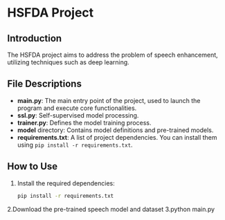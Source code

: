# HSFDA Project

## Introduction
The HSFDA project aims to address the problem of speech enhancement, utilizing techniques such as deep learning.

## File Descriptions
- **main.py**: The main entry point of the project, used to launch the program and execute core functionalities.
- **ssl.py**: Self-supervised model processing.
- **trainer.py**: Defines the model training process.
- **model** directory: Contains model definitions and pre-trained models.
- **requirements.txt**: A list of project dependencies. You can install them using `pip install -r requirements.txt`.

## How to Use
1. Install the required dependencies:
   ```bash
   pip install -r requirements.txt
2.Download the pre-trained speech model and dataset
3.python main.py




